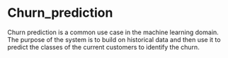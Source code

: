 # Churn_prediction
Churn prediction is a common use case in the machine learning domain. The purpose of the system is to build on historical data and then use it to predict the classes of the current customers to identify the churn.
